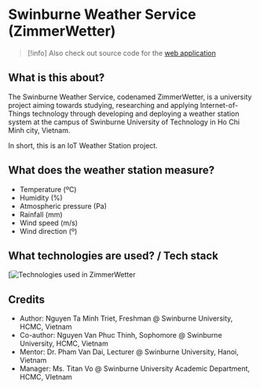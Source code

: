 # Swinburne Weather Service (ZimmerWetter)

> [!info] Also check out source code for the [web application](https://github.com/TuritoYuenan/zimmer-wetter-webapp)

## What is this about?

The Swinburne Weather Service, codenamed ZimmerWetter, is a university project aiming towards studying, researching and applying Internet-of-Things technology through developing and deploying a weather station system at the campus of Swinburne University of Technology in Ho Chi Minh city, Vietnam.

In short, this is an IoT Weather Station project.

## What does the weather station measure?

- Temperature (ºC)
- Humidity (%)
- Atmospheric pressure (Pa)
- Rainfall (mm)
- Wind speed (m/s)
- Wind direction (º)

## What technologies are used? / Tech stack

[![Technologies used in ZimmerWetter](https://github-readme-tech-stack.vercel.app/api/cards?title=Technologies+used+in+ZimmerWetter&borderRadius=0&lineHeight=5&lineCount=1&width=800&hideTitle=true&line1=html5%2CHTML%2CE34F26%3Bcss3%2CCSS%2C1572b6%3Btypescript%2CTypeScript%2C3178c6%3Bcplusplus%2CC%2B%2B%2C00599c%3Bsvelte%2CSvelteKit%2Cff5800%3Bpostgresql%2CXata%2C9f00ff%3Barduino%2CArduino%2C006dff%3Bespressif%2CESP8266%2CE7352C%3B)

## Credits

- Author: Nguyen Ta Minh Triet, Freshman @ Swinburne University, HCMC, Vietnam
- Co-author: Nguyen Van Phuc Thinh, Sophomore @ Swinburne University, HCMC, Vietnam
- Mentor: Dr. Pham Van Dai, Lecturer @ Swinburne University, Hanoi, Vietnam
- Manager: Ms. Titan Vo @ Swinburne University Academic Department, HCMC, VIetnam
